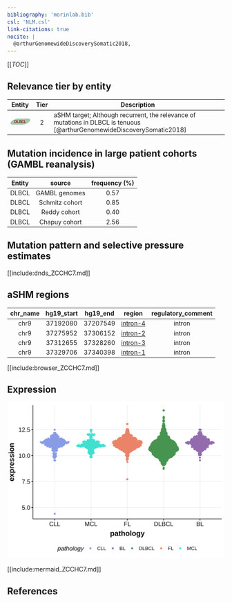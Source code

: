 ```yaml
---
bibliography: 'morinlab.bib'
csl: 'NLM.csl'
link-citations: true
nocite: |
  @arthurGenomewideDiscoverySomatic2018, 
---
```

[[_TOC_]]


## Relevance tier by entity

|Entity|Tier|Description                              |
|:------:|:----:|-----------------------------------------|
|![DLBCL](images/icons/DLBCL_tier2.png) |2 | aSHM target; Although recurrent, the relevance of mutations in DLBCL is tenuous [@arthurGenomewideDiscoverySomatic2018]|

## Mutation incidence in large patient cohorts (GAMBL reanalysis)

|Entity|source        |frequency (%)|
|:------:|:--------------:|:-------------:|
|DLBCL |GAMBL genomes |0.57         |
|DLBCL |Schmitz cohort|0.85         |
|DLBCL |Reddy cohort  |0.40         |
|DLBCL |Chapuy cohort |2.56         |

## Mutation pattern and selective pressure estimates

[[include:dnds_ZCCHC7.md]]

## aSHM regions

|chr_name|hg19_start|hg19_end|region                                                                                        |regulatory_comment|
|:--------:|:----------:|:--------:|:----------------------------------------------------------------------------------------------:|:------------------:|
|chr9    |37192080  |37207549|[intron-4](https://genome.ucsc.edu/s/rdmorin/GAMBL%20hg19?position=chr9%3A37192080%2D37207549)|intron            |
|chr9    |37275952  |37306152|[intron-2](https://genome.ucsc.edu/s/rdmorin/GAMBL%20hg19?position=chr9%3A37275952%2D37306152)|intron            |
|chr9    |37312655  |37328260|[intron-3](https://genome.ucsc.edu/s/rdmorin/GAMBL%20hg19?position=chr9%3A37312655%2D37328260)|intron            |
|chr9    |37329706  |37340398|[intron-1](https://genome.ucsc.edu/s/rdmorin/GAMBL%20hg19?position=chr9%3A37329706%2D37340398)|intron            |



[[include:browser_ZCCHC7.md]]

## Expression
![](images/gene_expression/ZCCHC7_by_pathology.svg)
<!-- ORIGIN: arthurGenomewideDiscoverySomatic2018 -->
<!-- DLBCL: arthurGenomewideDiscoverySomatic2018 -->

[[include:mermaid_ZCCHC7.md]]

## References
